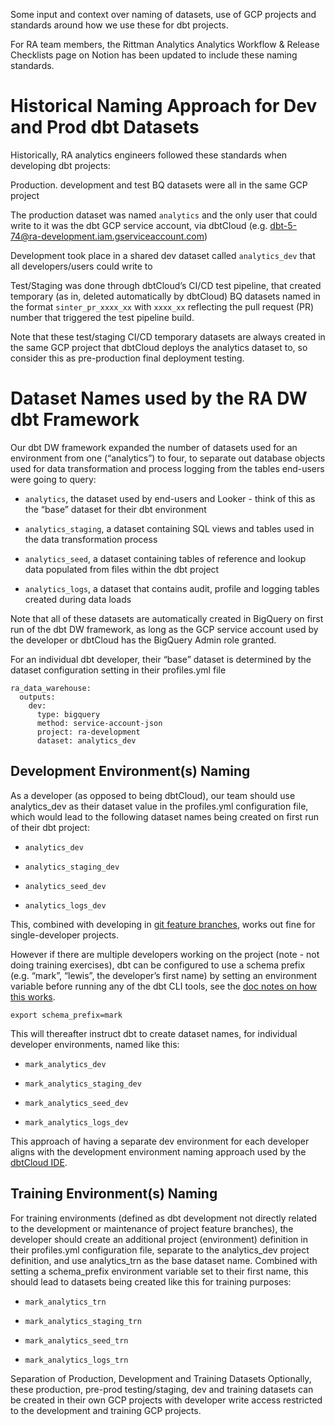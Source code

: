 Some input and context over naming of datasets, use of GCP projects and standards around how we use these for dbt projects.

For RA team members, the Rittman Analytics Analytics Workflow & Release Checklists page on Notion has been updated to include these naming standards.

# Historical Naming Approach for Dev and Prod dbt Datasets 

Historically, RA analytics engineers followed these standards when developing dbt projects:

Production. development and test BQ datasets were all in the same GCP project

The production dataset was named ```analytics``` and the only user that could write to it was the dbt GCP service account, via dbtCloud (e.g.  dbt-5-74@ra-development.iam.gserviceaccount.com)

Development took place in a shared dev dataset called ```analytics_dev``` that all developers/users could write to

Test/Staging was done through dbtCloud’s CI/CD test pipeline, that created temporary (as in, deleted automatically by dbtCloud) BQ datasets named in the format ```sinter_pr_xxxx_xx``` with ```xxxx_xx``` reflecting the pull request (PR) number that triggered the test pipeline build.

Note that these test/staging CI/CD temporary datasets are always created in the same GCP project that dbtCloud deploys the analytics dataset to, so consider this as pre-production final deployment testing.

# Dataset Names used by the RA DW dbt Framework 

Our dbt DW framework expanded the number of datasets used for an environment from one (“analytics”) to four, to separate out database objects used for data transformation and process logging from the tables end-users were going to query:

- ``analytics``, the dataset used by end-users and Looker - think of this as the “base” dataset for their dbt environment

- ``analytics_staging``, a dataset containing SQL views and tables used in the data transformation process

- ``analytics_seed``, a dataset containing tables of reference and lookup data populated from files within the dbt project

- ``analytics_logs``, a dataset that contains audit, profile and logging tables created during data loads

Note that all of these datasets are automatically created in BigQuery on first run of the dbt DW framework, as long as the GCP service account used by the developer or dbtCloud has the BigQuery Admin role granted.

For an individual dbt developer, their “base” dataset is determined by the dataset configuration setting in their profiles.yml file

```
ra_data_warehouse:
  outputs:
    dev:
      type: bigquery
      method: service-account-json
      project: ra-development
      dataset: analytics_dev
```

## Development Environment(s) Naming

As a developer (as opposed to being dbtCloud), our team should use analytics_dev as their dataset value in the profiles.yml configuration file, which would lead to the following dataset names being created on first run of their dbt project:

- ``analytics_dev``

- ``analytics_staging_dev``

- ``analytics_seed_dev``

- ``analytics_logs_dev``

This, combined with developing in [git feature branches](https://github.com/rittmananalytics/ra_data_warehouse/blob/master/docs/git_branch_development.md), works out fine for single-developer projects. 

However if there are multiple developers working on the project (note - not doing training exercises), dbt can be configured to use a schema prefix (e.g. “mark”, “lewis”, the developer’s first name) by setting an environment variable before running any of the dbt CLI tools, see the [doc notes on how this works](https://github.com/rittmananalytics/ra_data_warehouse/blob/master/docs/setup.md#cli-steps).

```
export schema_prefix=mark
```

This will thereafter instruct dbt to create dataset names, for individual developer environments, named like this:

- ``mark_analytics_dev``

- ``mark_analytics_staging_dev``

- ``mark_analytics_seed_dev``

- ``mark_analytics_logs_dev``

This approach of having a separate dev environment for each developer aligns with the development environment naming approach used by the [dbtCloud IDE](https://docs.getdbt.com/docs/running-a-dbt-project/using-the-dbt-ide/#setting-up-developer-credentials).

## Training Environment(s) Naming

For training environments (defined as dbt development not directly related to the development or maintenance of project feature branches), the developer should create an additional project (environment) definition in their profiles.yml configuration file, separate to the analytics_dev project definition, and use analytics_trn as the base dataset name. Combined with setting a schema_prefix environment variable set to their first name, this should lead to datasets being created like this for training purposes:

- ``mark_analytics_trn``

- ``mark_analytics_staging_trn``

- ``mark_analytics_seed_trn``

- ``mark_analytics_logs_trn``

Separation of Production, Development and Training Datasets
Optionally, these production, pre-prod testing/staging, dev and training datasets can be created in their own GCP projects with developer write access restricted to the development and training GCP projects.
